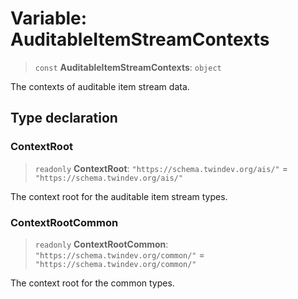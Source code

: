 # Variable: AuditableItemStreamContexts

> `const` **AuditableItemStreamContexts**: `object`

The contexts of auditable item stream data.

## Type declaration

### ContextRoot

> `readonly` **ContextRoot**: `"https://schema.twindev.org/ais/"` = `"https://schema.twindev.org/ais/"`

The context root for the auditable item stream types.

### ContextRootCommon

> `readonly` **ContextRootCommon**: `"https://schema.twindev.org/common/"` = `"https://schema.twindev.org/common/"`

The context root for the common types.
